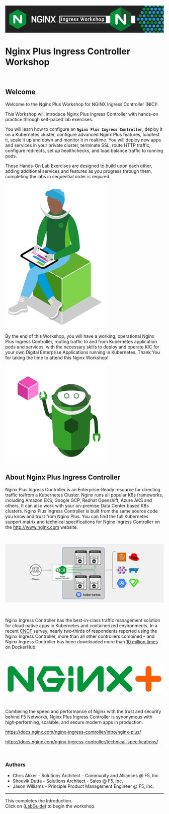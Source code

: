 ![Nginx Ingress Workshop](media/nicworkshop-banner.png)

# Nginx Plus Ingress Controller Workshop

<br/>

## Welcome

Welcome to the Nginx Plus Workshop for NGINX Ingress Controller (NIC)!

This Workshop will introduce Nginx Plus Ingress Controller with hands-on practice through self-paced lab exercises.

You will learn how to configure an **`Nginx Plus Ingress Controller`**, deploy it on a Kubernetes cluster, configure advanced Nginx Plus features, loadtest it, scale it up and down and monitor it in realtime.  You will deploy new apps and services in your private cluster, terminate SSL, route HTTP traffic, configure redirects, set up healthchecks, and load balance traffic to running pods.

These Hands-On Lab Exercises are designed to build upon each other, adding additional services and features as you progress through them, completing the labs in sequential order is required. 

![Developer Seated](media/developer-seated.svg)

By the end of this Workshop, you will have a working, operational Nginx Plus Ingress Controller, routing traffic to and from Kubernetes application pods and services, with the necessary skills to deploy and operate KIC for your own Digital Enterprise Applications running in Kubernetes.  Thank You for taking the time to attend this Nginx Workshop!

![Robot](media/robot.svg)

## About Nginx Plus Ingress Controller

Nginx Plus Ingress Controller is an Enterprise-Ready resource for directing traffic to/from a Kubernetes Cluster.  Nginx runs all popular K8s frameworks, including Amazon EKS, Google GCP, Redhat Openshift, Azure AKS and others.  It can also work with your on-premise Data Center based K8s clusters.  Nginx Plus Ingress Controller is built from the same source code you know and trust from Nginx Plus.  You can find the full Kubernetes support matrix and technical specifications for Nginx Ingress Controller on the http://www.nginx.com website.  

<br/>

![Kubernetes Ingress Controller topology](media/kic-topology.svg)

<br/>

Nginx Ingress Controller has the best-in-class traffic management solution for cloud‑native apps in Kubernetes and containerized environments. In a recent 
[CNCF](https://www.cncf.io/blog/2018/08/29/cncf-survey-use-of-cloud-native-technologies-in-production-has-grown-over-200-percent/)
survey, nearly two‑thirds of respondents reported using the Nginx Ingress Controller, more than all other controllers combined – and Nginx Ingress
Controller has been downloaded more than [10 million
times](https://hub.docker.com/r/nginx/nginx-ingress) on DockerHub. 

<br/>

![Nginx KIC](media/nginxredplus.png)

<br/>

Combining the speed and performance of Nginx with the trust and security behind F5 Networks, Nginx Plus Ingress Controller is synonymous with high‑performing, scalable, and secure modern apps in production.

https://docs.nginx.com/nginx-ingress-controller/intro/nginx-plus/

https://docs.nginx.com/nginx-ingress-controller/technical-specifications/

<br/>

### Authors
- Chris Akker - Solutions Architect - Community and Alliances @ F5, Inc.
- Shouvik Dutta - Solutions Architect - Sales @ F5, Inc.
- Jason Williams - Principle Product Management Engineer @ F5, Inc.

-------------

This completes the Introduction.<br/> 
Click on ([LabGuide](LabGuide.md)) to begin the workshop.
